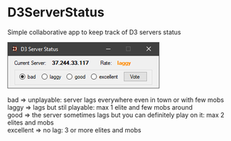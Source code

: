 # D3ServerStatus
Simple collaborative app to keep track of D3 servers status

![Screenshot of the app](https://github.com/shamalaya83/D3ServerStatus/blob/main/image.png)

bad => unplayable: server lags everywhere even in town or with few mobs  
laggy => lags but stil playable: max 1 elite and few mobs around  
good => the server sometimes lags but you can definitely play on it: max 2 elites and mobs  
excellent => no lag: 3 or more elites and mobs  
